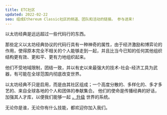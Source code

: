 ```yaml
---
title: ETC社区
updated: 2022-02-22
seo: 组成Ethereum Classic社区的频道、团队和活动的链接。 参与进来!
---
```


以太坊经典是远远超过一些代码行的东西。

那些定义以太坊经典协议的代码行具有一种神奇的属性，由于经济激励和博弈论的作用，使得原本完全不相关的个人能够走到一起，并且比当今已知的任何其他组织结构更有效、更和平、更有力地组织起来。

他们不受地域限制，团结一致，并以有史以来最强大的技术-社会-经济工具为武器，有可能在全球范围内彻底改变世界。

以太坊经典不只是启用，而是由其社区组成；一个高度分散的、多样化的、多才多艺的、来自全球各地的个人和团体的奉献集合。 他们的使命是传播经典的好话，加强其人才库，以便我们能够一起 [，升级](/why-classic/code-is-law) 世界的系统。

无论你是谁，无论你有什么技能，都欢迎你加入我们。
